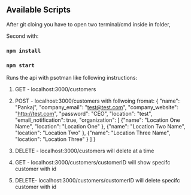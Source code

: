 
## Available Scripts

After git cloing you have to open two terminal/cmd inside in folder, 

Second with:
### `npm install`

### `npm start`

Runs the api with psotman like following instructions:

1. GET - localhost:3000/customers 
2. POST - localhost:3000/customers with follwoing fromat:
   {
      "name": "Pankaj",
      "company_email": "test@test.com",
      "company_website": "http://test.com",
      "password": "CEO",
      "location": "test",
      "email_notification": true,
      "organization": [
      	{"name": "Location One Name",
      	 "location": "Location One"
      	},
      	{"name": "Location Two Name",
      	 "location": "Location Two"
      	},
      	{"name": "Location Three Name",
      	 "location": "Location Three"
      	}
      	]
}
3. DELETE - localhost:3000/customers will delete at a time

4. GET - localhost:3000/customers/customerID will show specifc customer with id
4. DELETE- localhost:3000/customers/customerID will delete specifc customer with id
